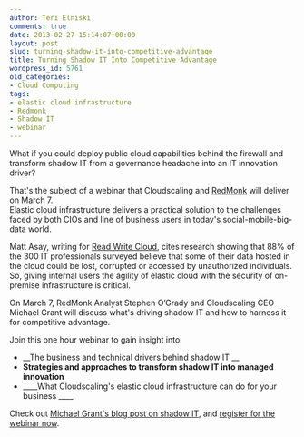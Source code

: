 ```yaml
---
author: Teri Elniski
comments: true
date: 2013-02-27 15:14:07+00:00
layout: post
slug: turning-shadow-it-into-competitive-advantage
title: Turning Shadow IT Into Competitive Advantage
wordpress_id: 5761
old_categories:
- Cloud Computing
tags:
- elastic cloud infrastructure
- Redmonk
- Shadow IT
- webinar
---
```


What if you could deploy public cloud capabilities behind the firewall and transform shadow IT from a governance headache into an IT innovation driver? 

That's the subject of a webinar that Cloudscaling and [RedMonk](http://redmonk.com/) will deliver on March 7.     
Elastic cloud infrastructure delivers a practical solution to the challenges faced by both CIOs and line of business users in today's social-mobile-big-data world.

Matt Asay, writing for [Read Write Cloud](http://readwrite.com/2013/02/22/stalking-shadow-it-amazon-assembles-an-enterprise-cloud-army), cites research showing that 88% of the 300 IT professionals surveyed believe that some of their data hosted in the cloud could be lost, corrupted or accessed by unauthorized individuals. So, giving internal users the agility of elastic cloud with the security of on-premise infrastructure is critical.

On March 7, RedMonk Analyst Stephen O’Grady and Cloudscaling CEO Michael Grant will discuss what's driving shadow IT and how to harness it for competitive advantage. 

Join this one hour webinar to gain insight into: 

  * __The business and technical drivers behind shadow IT __
  * __Strategies and approaches to transform shadow IT into managed innovation__
  * ____What Cloudscaling's elastic cloud infrastructure can do for your business ____

Check out [Michael Grant's blog post on shadow IT](http://www.cloudscaling.com/blog/cloud-computing/what-can-cios-learn-from-shadow-it/), and [register for the webinar now](https://www4.gotomeeting.com/register/312418695).
